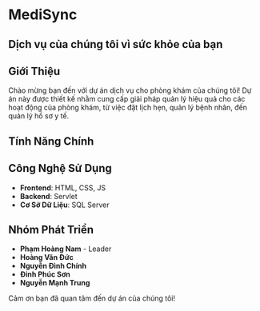# MediSync
## Dịch vụ của chúng tôi vì sức khỏe của bạn
## Giới Thiệu

Chào mừng bạn đến với dự án dịch vụ cho phòng khám của chúng tôi! Dự án này được thiết kế nhằm cung cấp giải pháp quản lý hiệu quả cho các hoạt động của phòng khám, từ việc đặt lịch hẹn, quản lý bệnh nhân, đến quản lý hồ sơ y tế.

## Tính Năng Chính




## Công Nghệ Sử Dụng

- **Frontend**: HTML, CSS, JS
- **Backend**: Servlet
- **Cơ Sở Dữ Liệu**: SQL Server

## Nhóm Phát Triển

- **Phạm Hoàng Nam** - Leader
- **Hoàng Văn Đức**
- **Nguyễn Đình Chính**
- **Đinh Phúc Sơn**
- **Nguyễn Mạnh Trung**



Cảm ơn bạn đã quan tâm đến dự án của chúng tôi!
